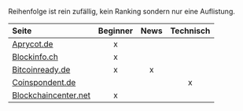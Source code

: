 Reihenfolge ist rein zufällig, kein Ranking sondern nur eine Auflistung.


| Seite                                                       |  Beginner| News          |    Technisch   |
| :---------------------------------------------------------- | :-------:|:-------------:|:--------------:|
| [Aprycot.de](https://www.aprycot.de/mediathek/)             |    x     |               |                |  
| [Blockinfo.ch](https://blockinfo.ch)                        |    x     |               |                | 
| [Bitcoinready.de](https://bitcoinready.de)                  |    x     |      x        |                |
| [Coinspondent.de](https://coinspondent.de)                  |          |               |       x        |
| [Blockchaincenter.net](https://www.blockchaincenter.net/)   |    x     |               |                |

